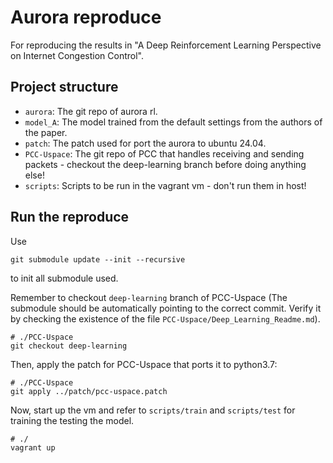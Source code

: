 # Aurora reproduce

For reproducing the results in "A Deep Reinforcement Learning Perspective on Internet Congestion Control".

## Project structure
- `aurora`: The git repo of aurora rl.
- `model_A`: The model trained from the default settings from the authors of the paper.
- `patch`: The patch used for port the aurora to ubuntu 24.04.
- `PCC-Uspace`: The git repo of PCC that handles receiving and sending packets - checkout the deep-learning branch before doing anything else!
- `scripts`: Scripts to be run in the vagrant vm - don't run them in host!


## Run the reproduce
Use
```shell
git submodule update --init --recursive
```
to init all submodule used.

Remember to checkout `deep-learning` branch of PCC-Uspace (The submodule should be automatically pointing to the correct commit. Verify it by checking the existence of the file `PCC-Uspace/Deep_Learning_Readme.md`).
```shell
# ./PCC-Uspace
git checkout deep-learning
```

Then, apply the patch for PCC-Uspace that ports it to python3.7:
```shell
# ./PCC-Uspace
git apply ../patch/pcc-uspace.patch
```

Now, start up the vm and refer to `scripts/train` and `scripts/test` for training the testing the model.
```shell
# ./
vagrant up
```